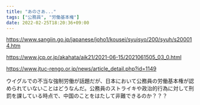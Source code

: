 ```yaml
---
title: "あのさあ..."
tags: ["公務員", "労働基本権"]
date: 2022-02-25T18:20:36+09:00
---
```


<https://www.sangiin.go.jp/japanese/joho1/kousei/syuisyo/200/syuh/s200014.htm>

<https://www.jcp.or.jp/akahata/aik21/2021-06-15/2021061505_03_0.html>

<https://www.jtuc-rengo.or.jp/news/article_detail.php?id=1149>

ウイグルでの不当な強制労働が話題だが、日本において公務員の労働基本権が認められていないことはどうなんだ。公務員のストライキや政治的行為に対して刑罰を課している時点で、中国のことをはたして非難できるのか？？？